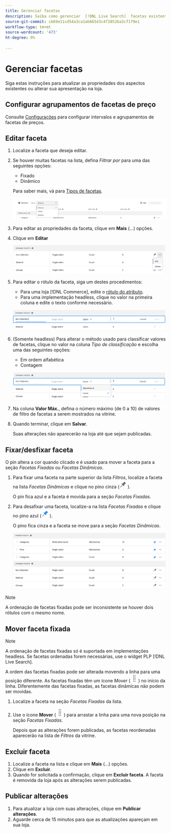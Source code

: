 ```yaml
---
title: Gerenciar facetas
description: Saiba como gerenciar  [!DNL Live Search]  facetas existentes.
source-git-commit: cb69e11cd54a3ca1ab66543c4f28526a3cf1f9e1
workflow-type: tm+mt
source-wordcount: '473'
ht-degree: 0%

---
```


# Gerenciar facetas

Siga estas instruções para atualizar as propriedades dos aspectos existentes ou alterar sua apresentação na loja.

## Configurar agrupamentos de facetas de preço

Consulte [Configurações](settings.md) para configurar intervalos e agrupamentos de facetas de preços.

## Editar faceta

1. Localize a faceta que deseja editar.
1. Se houver muitas facetas na lista, defina *Filtrar por* para uma das seguintes opções:

   * Fixado
   * Dinâmico

   Para saber mais, vá para [Tipos de facetas](facets-type.md).

   ![Filtrar aspectos](assets/facets-filter-by-cropped.png)

1. Para editar as propriedades da faceta, clique em **Mais** (...) opções.
1. Clique em **Editar**

   ![Editar opções](assets/facet-edit-menu.png)

1. Para editar o rótulo da faceta, siga um destes procedimentos:

   * Para uma loja [!DNL Commerce], edite o [rótulo do atributo](https://experienceleague.adobe.com/docs/commerce-admin/catalog/product-attributes/product-attributes.html?lang=pt-BR).
   * Para uma implementação headless, clique no valor na primeira coluna e edite o texto conforme necessário.

   ![Editar rótulo](assets/facet-edit-label.png)

1. (Somente headless) Para alterar o método usado para classificar valores de facetas, clique no valor na coluna *Tipo de classificação* e escolha uma das seguintes opções:

   * Em ordem alfabética
   * Contagem

   ![Editar contagem](assets/facets-edit-count.png)

1. Na coluna **Valor Máx.**, defina o número máximo (de 0 a 10) de valores de filtro de facetas a serem mostrados na vitrine.
1. Quando terminar, clique em **Salvar**.

   Suas alterações não aparecerão na loja até que sejam publicadas.

## Fixar/desfixar faceta

O pin altera a cor quando clicado e é usado para mover a faceta para a seção *Facetas Fixadas* ou *Facetas Dinâmicas*.

1. Para fixar uma faceta na parte superior da lista *Filtros*, localize a faceta na lista *Facetas Dinâmicas* e clique no pino cinza (![Seletor de pinos](assets/btn-pin-gray.png)).

   O pin fica azul e a faceta é movida para a seção *Facetas Fixadas*.

1. Para desafixar uma faceta, localize-a na lista *Facetas Fixadas* e clique no pino azul (![Seletor de pinos](assets/btn-pin-blue.png)).

   O pino fica cinza e a faceta se move para a seção *Facetas Dinâmicas*.

   ![Aspectos fixados e dinâmicos](assets/facets-pinned-unpinned.png)

>[!NOTE]
>
>A ordenação de facetas fixadas pode ser inconsistente se houver dois rótulos com o mesmo nome.

## Mover faceta fixada

>[!NOTE]
>
>A ordenação de facetas fixadas só é suportada em implementações headless. Se facetas ordenadas forem necessárias, use o widget PLP [!DNL Live Search].

A ordem das facetas fixadas pode ser alterada movendo a linha para uma posição diferente. As facetas fixadas têm um ícone *Mover* (![Mover seletor](assets/btn-move.png)) no início da linha. Diferentemente das facetas fixadas, as facetas dinâmicas não podem ser movidas.

1. Localize a faceta na seção *Facetas Fixadas* da lista.
1. Use o ícone **Mover** (![Mover seletor](assets/btn-move.png)) para arrastar a linha para uma nova posição na seção *Facetas Fixadas*.

   Depois que as alterações forem publicadas, as facetas reordenadas aparecerão na lista de *Filtros* da vitrine.

## Excluir faceta

1. Localize a faceta na lista e clique em **Mais** (...) opções.
1. Clique em **Excluir**.
1. Quando for solicitada a confirmação, clique em **Excluir faceta**.
A faceta é removida da loja após as alterações serem publicadas.

## Publicar alterações

1. Para atualizar a loja com suas alterações, clique em **Publicar alterações**.
1. Aguarde cerca de 15 minutos para que as atualizações apareçam em sua loja.
